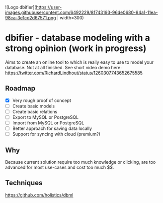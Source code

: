 ![Logo dbifier](https://user-images.githubusercontent.com/6492229/81743193-96de0680-94a1-11ea-98ca-3e1cd2d67571.png | width=300)


# dbifier - database modeling with a strong opinion (work in progress)
Aims to create an online tool to which is really easy to use to model your database. Not at all finished.
See short video demo here: https://twitter.com/RichardLindhout/status/1260307743652675585

## Roadmap
- [x] Very rough proof of concept
- [ ] Create basic models
- [ ] Create basic relations
- [ ] Export to MySQL or PostgreSQL
- [ ] Import from MySQL or PostgreSQL
- [ ] Better approach for saving data locally
- [ ] Support for syncing with cloud (premium?)

## Why
Because current solution require too much knowledge or clicking, are too advanced for most use-cases and cost too much $$.

## Techniques
https://github.com/holistics/dbml   
